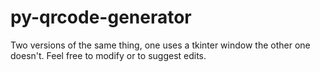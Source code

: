 # py-qrcode-generator
Two versions of the same thing, one uses a tkinter window the other one doesn't.
Feel free to modify or to suggest edits.
